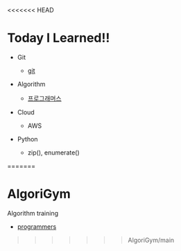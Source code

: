 <<<<<<< HEAD
# Today I Learned!!

- Git
  
  - [git](git)
  
- Algorithm

  - [프로그래머스][링크]

    [링크]: https://github.com/SangRakKun/AlgoriGym/tree/main/programmers

- Cloud

  - AWS

- Python

  - zip(), enumerate()

=======
# AlgoriGym
Algorithm training

- [programmers](programmers)
>>>>>>> AlgoriGym/main
